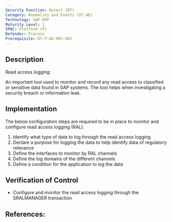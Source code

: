 ```yaml
---
Security Function: Detect (DT)
Category: Anomalies and Events (DT.AE)
Technology: SAP ERP
Maturity Level: 1
IPAC: Platform (P)
Defender: Process
Prerequisite: DT-P-AE-M01-001
---
```


## Description

Read access logging:

An important tool used to monitor and record any read access to classified or sensitive data found in SAP systems. The tool helps when investigating a security breach or information leak.  


## Implementation

The below configuration steps are required to be in place to monitor and configure read access logging (RAL).

1. Identify what type of data to log through the read access logging
2. Declare a purpose for logging the data to help identify data of regulatory relevance
3. Define the interfaces to monitor by RAL channels
4. Define the log domains of the different channels
5. Define a condition for the application to log the data


## Verification of Control

- Configure and monitor the read access logging through the SRALMANAGER transaction

## References:
